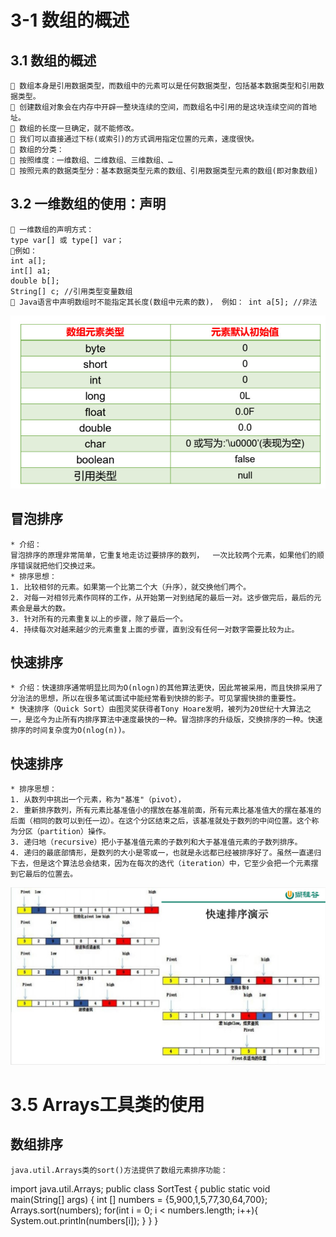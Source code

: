 # 3-1 数组的概述
## 3.1 数组的概述
	 数组本身是引用数据类型，而数组中的元素可以是任何数据类型，包括基本数据类型和引用数据类型。
	 创建数组对象会在内存中开辟一整块连续的空间，而数组名中引用的是这块连续空间的首地址。
	 数组的长度一旦确定，就不能修改。
	 我们可以直接通过下标(或索引)的方式调用指定位置的元素，速度很快。
	 数组的分类：
	 按照维度：一维数组、二维数组、三维数组、…
	 按照元素的数据类型分：基本数据类型元素的数组、引用数据类型元素的数组(即对象数组)

## 3.2 一维数组的使用：声明
	 一维数组的声明方式：
	type var[] 或 type[] var；
	例如：
	int a[];
	int[] a1;
	double b[];
	String[] c; //引用类型变量数组
	 Java语言中声明数组时不能指定其长度(数组中元素的数)， 例如： int a[5]; //非法

![title](https://raw.githubusercontent.com/XJZ-0707/imge/master/gitnote/2019/09/14/%E9%BB%98%E8%AE%A4%E5%88%9D%E5%A7%8B%E5%80%BC-1568455381504.jpg)

## 冒泡排序
	* 介绍：
	冒泡排序的原理非常简单，它重复地走访过要排序的数列，	一次比较两个元素，如果他们的顺序错误就把他们交换过来。
	* 排序思想：
	1. 比较相邻的元素。如果第一个比第二个大（升序），就交换他们两个。
	2. 对每一对相邻元素作同样的工作，从开始第一对到结尾的最后一对。这步做完后，最后的元素会是最大的数。
	3. 针对所有的元素重复以上的步骤，除了最后一个。
	4. 持续每次对越来越少的元素重复上面的步骤，直到没有任何一对数字需要比较为止。

## 快速排序
	* 介绍：快速排序通常明显比同为O(nlogn)的其他算法更快，因此常被采用，而且快排采用了分治法的思想，所以在很多笔试面试中能经常看到快排的影子。可见掌握快排的重要性。
	* 快速排序（Quick Sort）由图灵奖获得者Tony Hoare发明，被列为20世纪十大算法之一，是迄今为止所有内排序算法中速度最快的一种。冒泡排序的升级版，交换排序的一种。快速排序的时间复杂度为O(nlog(n))。
## 快速排序
	* 排序思想：
	1. 从数列中挑出一个元素，称为"基准"（pivot），
	2. 重新排序数列，所有元素比基准值小的摆放在基准前面，所有元素比基准值大的摆在基准的后面（相同的数可以到任一边）。在这个分区结束之后，该基准就处于数列的中间位置。这个称为分区（partition）操作。
	3. 递归地（recursive）把小于基准值元素的子数列和大于基准值元素的子数列排序。
	4. 递归的最底部情形，是数列的大小是零或一，也就是永远都已经被排序好了。虽然一直递归下去，但是这个算法总会结束，因为在每次的迭代（iteration）中，它至少会把一个元素摆到它最后的位置去。
![title](https://raw.githubusercontent.com/XJZ-0707/imge/master/gitnote/2019/09/14/%E5%BF%AB%E9%80%9F%E6%8E%92%E5%BA%8F-1568460343955.jpg)

# 3.5 Arrays工具类的使用
## 数组排序
	java.util.Arrays类的sort()方法提供了数组元素排序功能：
import java.util.Arrays;
public class SortTest {
public static void main(String[] args) {
int [] numbers = {5,900,1,5,77,30,64,700};
Arrays.sort(numbers);
for(int i = 0; i < numbers.length; i++){
System.out.println(numbers[i]);
}
}
}